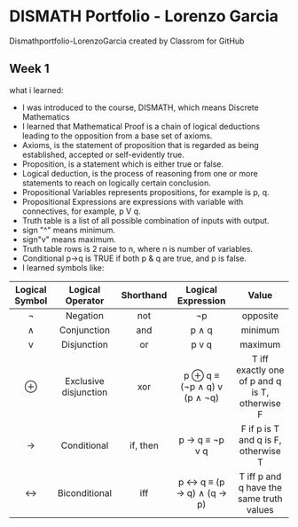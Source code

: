 # DISMATH Portfolio - Lorenzo Garcia
Dismathportfolio-LorenzoGarcia created by Classrom for GitHub
## Week 1
what i learned:
- I was introduced to the course, DISMATH, which means Discrete Mathematics
- I learned that Mathematical Proof is a chain of logical deductions leading to the opposition from a base set of axioms.
- Axioms, is the statement of proposition that is regarded as being established, accepted or self-evidently true.
- Proposition, is a statement which is either true or false.
- Logical deduction, is the process of reasoning from one or more statements to reach on logically certain conclusion.
- Propositional Variables represents propositions, for example is p, q.
- Propositional Expressions are expressions with variable with connectives, for example, p V q.
- Truth table is a list of all possible combination of inputs with output.
- sign "^" means minimum.
- sign"v" means maximum.
- Truth table rows is 2 raise to n, where n is number of variables.
- Conditional p->q is TRUE if both p & q are true, and p is false.
- I learned symbols like: 

| Logical Symbol  |  Logical Operator | Shorthand | Logical Expression | Value |
| :-----: |:-------:|:-----:| :-------: | :-------: |
| ¬ |Negation | not | ¬p | opposite |
| ∧ | Conjunction | and | p ∧ q | minimum |
| v | Disjunction | or | p v q | maximum |
| ⊕ | Exclusive disjunction | xor |  p ⊕ q  ≡ (¬p ∧ q) v (p ∧ ¬q) | T iff exactly one of p and q is T, otherwise F|
| → | Conditional | if, then | p → q ≡  ¬p v q | F if p is T and q is F, otherwise T |
| ↔ | Biconditional | iff |  p ↔ q ≡ (p → q) ∧ (q → p) |  T iff p and q have the same truth values |

